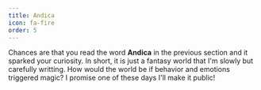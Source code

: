 ```yaml
---
title: Andica
icon: fa-fire 
order: 5
---
```


<p class="justified">Chances are that you read the word <strong>Andica</strong> in the previous section and it sparked your curiosity. In short, it is just a fantasy world that I'm slowly but carefully writting. How would the world be if behavior and emotions triggered magic? I promise one of these days I'll make it public!</p>
